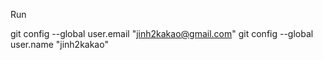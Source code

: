 Run

  git config --global user.email "jinh2kakao@gmail.com"
  git config --global user.name "jinh2kakao"